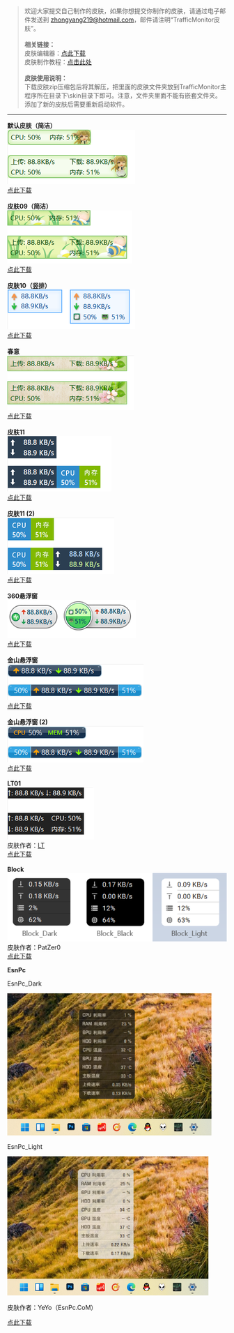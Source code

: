 > 欢迎大家提交自己制作的皮肤，如果你想提交你制作的皮肤，请通过电子邮件发送到 zhongyang219@hotmail.com，邮件请注明“TrafficMonitor皮肤”。<br><br>
**相关链接：**<br>
皮肤编辑器：[点此下载](https://github.com/zhongyang219/TrafficMonitorSkinEditor/releases)<br>
皮肤制作教程：[点击此处](https://github.com/zhongyang219/TrafficMonitor/wiki/%E7%9A%AE%E8%82%A4%E5%88%B6%E4%BD%9C%E6%95%99%E7%A8%8B)<br><br>
**皮肤使用说明：**<br>
下载皮肤zip压缩包后将其解压，把里面的皮肤文件夹放到TrafficMonitor主程序所在目录下\skin目录下即可。注意，文件夹里面不能有嵌套文件夹。添加了新的皮肤后需要重新启动软件。

----------

**默认皮肤（简洁）**<br>
![](./skins/默认皮肤%EF%BC%88简洁%EF%BC%89.png)<br>
[点此下载](./skins/%E9%BB%98%E8%AE%A4%E7%9A%AE%E8%82%A4%EF%BC%88%E7%AE%80%E6%B4%81%EF%BC%89.zip?raw=true)<br>
<br>
**皮肤09（简洁）**<br>
![](./skins/皮肤09%EF%BC%88简洁%EF%BC%89.png)<br>
[点此下载](./skins/%E7%9A%AE%E8%82%A409%EF%BC%88%E7%AE%80%E6%B4%81%EF%BC%89.zip?raw=true)<br>
<br>
**皮肤10（竖排）**<br>
![](./skins/皮肤10%EF%BC%88竖排%EF%BC%89.png)<br>
[点此下载](./skins/%E7%9A%AE%E8%82%A410%EF%BC%88%E7%AB%96%E6%8E%92%EF%BC%89.zip?raw=true)<br>
<br>
**春意**<br>
![](./skins/春意.png)<br>
[点此下载](./skins/%E6%98%A5%E6%84%8F.zip?raw=true)<br>
<br>
**皮肤11**<br>
![](./skins/皮肤11.png)<br>
[点此下载](./skins/%E7%9A%AE%E8%82%A411.zip?raw=true)<br>
<br>
**皮肤11 (2)**<br>
![](./skins/皮肤11%20(2).png)<br>
[点此下载](./skins/%E7%9A%AE%E8%82%A411%20(2).zip?raw=true)<br>
<br>
**360悬浮窗**<br>
![](./skins/360悬浮窗.png)<br>
[点此下载](./skins/360%E6%82%AC%E6%B5%AE%E7%AA%97.zip?raw=true)<br>
<br>
**金山悬浮窗**<br>
![](./skins/金山悬浮窗.png)<br>
[点此下载](./skins/%E9%87%91%E5%B1%B1%E6%82%AC%E6%B5%AE%E7%AA%97.zip?raw=true)<br>
<br>
**金山悬浮窗 (2)**<br>
![](./skins/金山悬浮窗%20(2).png)<br>
[点此下载](./skins/%E9%87%91%E5%B1%B1%E6%82%AC%E6%B5%AE%E7%AA%97%20(2).zip?raw=true)<br>
<br>
**LT01**<br>
![](./skins/LT01.PNG)<br>
皮肤作者：[LT](https://github.com/zuilintan)<br>
[点此下载](./skins/LT01.zip?raw=true)<br>
<br>
**Block**<br>
![](./skins/Block.png)<br>
皮肤作者：PatZer0<br>
[点此下载](./skins/Block.zip?raw=true)<br>



**EsnPc**

EsnPc_Dark

<img src="./skins/TrafficMonitor-skin-esnpc-dack-demo.png" style="zoom:80%;" />

EsnPc_Light

<img src="./skins/TrafficMonitor-skin-esnpc-light-demo.png" style="zoom:80%;" />

皮肤作者：YeYo（EsnPc.CoM）

[点此下载](./skins/EsnPc.zip?raw=true)

